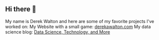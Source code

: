 ## Hi there 👋
My name is Derek Walton and here are some of my favorite projects I've worked on:
My Website with a small game: [derekawalton.com](derekawalton.com)
My data science blog: [Data Science, Technology, and More](https://derebewalton.github.io/my-blog/)

<!--
**DerebeWalton/DerebeWalton** is a ✨ _special_ ✨ repository because its `README.md` (this file) appears on your GitHub profile.

Here are some ideas to get you started:

- 🔭 I’m currently working on ...
- 🌱 I’m currently learning ...
- 👯 I’m looking to collaborate on ...
- 🤔 I’m looking for help with ...
- 💬 Ask me about ...
- 📫 How to reach me: ...
- 😄 Pronouns: ...
- ⚡ Fun fact: ...
-->
